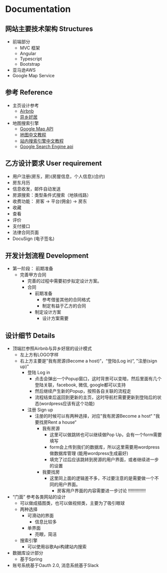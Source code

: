 # Documentation

## 网站主要技术架构 Structures
-	前端部分
	-	MVC 框架
	-	Angular 
	-	Typescript
	-	Bootstrap
-	亚马逊AWS
-	Google Map Service

## 参考 Reference
-   主页设计参考
    -   [Airbnb](https://www.airbnb.com)
    -   [异乡好居](https://www.uhouzz.com)
-   地图搜索引擎
    -    [Google Map API](https://developers.google.com/maps/documentation/)
    -    [地图中文教程](http://www.runoob.com/googleapi/googleapi-tutorial.html)
	-	 [站内搜索引擎中文教程](https://www.gznotes.com/wordpress-custom-search/)
	-	 [Google Search Engine api](https://cse.google.com.hk/cse/)
## 乙方设计要求 User requirement
-	用户注册(房东，房)(房屋信息，个人信息)(合约)
-	房东月历
-	信息收发，邮件自动发送
-	房源搜索：类型条件式搜索（地铁线路）
-	收费功能： 房客 -> 平台(佣金) -> 房东
-	收藏
-	查看
-	评价
-	支付接口
-	法律合同页面
-	DocuSign (电子签名)

## 开发计划流程 Development 

-	第一阶段： 前期准备
	-	完善甲方合同
		-	完善的过程中需要初步拟定设计方案。
		-	合同
			-	前期准备
				-	参考借鉴其他的合同格式
				-	制定有益于乙方的合同
			-	制定设计方案
				-	设计方案需要


## 设计细节 Details
-	顶端拦参照Airbnb与异乡好居的设计模式
	-	左上方有LOGO字样
	-	右上方主要是"我有房源(Become a host)“，“登陆(Log in)“, "注册(sign up)"
		-	登陆 Log in 
			-	点击会弹出一个Popup窗口，这时背景可以变暗，然后里面有几个登陆关联，facebook, 微信, google都可以支持
			-	然后继续产生新的Popup，按照各自关联的流程走
			-	流程结束后返回到更新的主页，这时导航栏需要更新到登陆后的状态(wordpress应该有这个功能)
		-	注册 Sign up
			-	注册的时候可以有两种选择，对应"我有房源Become a host“ "我要找房Rent a house“
				-	我有房源
					-	这里可以做跳转也可以继续做Pop Up，会有一个form需要填写
					-	form会上传到我们的数据库，所以这里需要用wordpress做数据库管理 (能用wordpress生成最好)
					-	填完了过后应该跳转到房源的用户界面，或者继续进一步的设置
				-	我要找房
					-	这里同上面的逻辑差不多，不过要注意的是需要做一个不同的用户界面。
						-	房客用户界面的内容需要进一步讨论 !!!!!!!!!!!!!!
-	“门面” 参考各类网站的设计
	-	可以做成插图类，也可以做视频类，主要为了吸引眼球
	-	两种选择
		-	可滑动的界面
			-	信息比较多
		-	单界面
			-	亮眼，简洁
	-	搜索引擎
		-	可以使用谷歌Api构建站内搜索
-	数据库设计部分
	-	基于Spring
-	账号系统基于Oauth 2.0, 消息系统基于Slack











